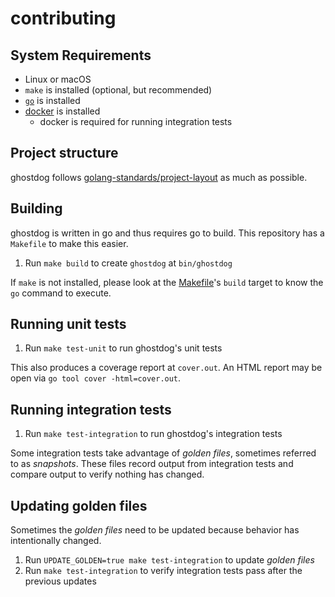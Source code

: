 # contributing

## System Requirements

- Linux or macOS
- `make` is installed (optional, but recommended)
- [`go`](https://golang.org/dl/) is installed
- [docker](https://www.docker.com/) is installed
  - docker is required for running integration tests

## Project structure

ghostdog follows [golang-standards/project-layout](https://github.com/golang-standards/project-layout)
as much as possible.

## Building

ghostdog is written in go and thus requires go to build. This repository
has a `Makefile` to make this easier.

1. Run `make build` to create `ghostdog` at `bin/ghostdog`

If `make` is not installed, please look at the [Makefile](../Makefile)'s `build`
target to know the `go` command to execute.

## Running unit tests

1. Run `make test-unit` to run ghostdog's unit tests

This also produces a coverage report at `cover.out`. An HTML report may be
open via `go tool cover -html=cover.out`.

## Running integration tests

1. Run `make test-integration` to run ghostdog's integration tests

Some integration tests take advantage of *golden files*, sometimes referred
to as *snapshots*. These files record output from integration tests and compare
output to verify nothing has changed.

## Updating golden files

Sometimes the *golden files* need to be updated because behavior has intentionally
changed.

1. Run `UPDATE_GOLDEN=true make test-integration` to update *golden files*
1. Run `make test-integration` to verify integration tests pass after the previous
updates

